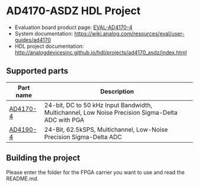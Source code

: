 # AD4170-ASDZ HDL Project

- Evaluation board product page: [EVAL-AD4170-4](https://www.analog.com/eval-ad4170-4)
- System documentation: https://wiki.analog.com/resources/eval/user-guides/ad4170
- HDL project documentation: http://analogdevicesinc.github.io/hdl/projects/ad4170_asdz/index.html

## Supported parts

| Part name                                   | Description                                      |
|---------------------------------------------|--------------------------------------------------|
| [AD4170-4](https://www.analog.com/ad4170-4) | 24-bit, DC to 50 kHz Input Bandwidth, Multichannel, Low Noise Precision Sigma-Delta ADC with PGA |
| [AD4190-4](https://www.analog.com/ad4190-4) | 24-Bit, 62.5kSPS, Multichannel, Low-Noise Precision Sigma-Delta ADC |

## Building the project

Please enter the folder for the FPGA carrier you want to use and read the README.md.
